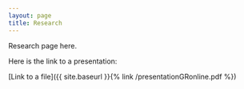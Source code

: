 ```yaml
---
layout: page
title: Research
---
```


Research page here.

Here is the link to a presentation:

[Link to a file]({{ site.baseurl }}{% link /presentationGRonline.pdf %})

<object data="{{ site.url }}{{ site.baseurl }}/presentationGRonline.pdf" width="1000" height="1000" type="application/pdf"></object>
